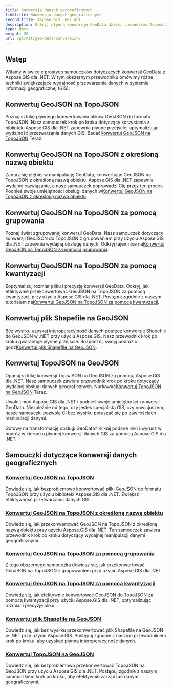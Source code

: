 ```yaml
---
title: Konwersja danych geograficznych
linktitle: Konwersja danych geograficznych
second_title: Aspose.GIS .NET API
description: Odkryj płynną konwersję GeoData dzięki samouczkom Aspose.GIS dla .NET. Dowiedz się, jak konwertować GeoJSON na TopoJSON, Shapefile na GeoJSON i nie tylko.
type: docs
weight: 20
url: /pl/net/geo-data-conversion/
---
```

## Wstęp

Witamy w świecie prostych samouczków dotyczących konwersji GeoData z Aspose.GIS dla .NET. W tym obszernym przewodniku omówimy różne techniki zwiększające wydajność przetwarzania danych w systemie informacji geograficznej (GIS).

## Konwertuj GeoJSON na TopoJSON
 Poznaj sztukę płynnego konwertowania plików GeoJSON do formatu TopoJSON. Nasz samouczek krok po kroku dotyczący korzystania z biblioteki Aspose.GIS dla .NET zapewnia płynne przejście, optymalizując wydajność przetwarzania danych GIS. Badać[Konwertuj GeoJSON na TopoJSON](./convert-geojson-to-topojson/) Teraz.

## Konwertuj GeoJSON na TopoJSON z określoną nazwą obiektu
 Zanurz się głębiej w manipulację GeoData, konwertując GeoJSON na TopoJSON z określoną nazwą obiektu. Aspose.GIS dla .NET zapewnia wydajne rozwiązanie, a nasz samouczek poprowadzi Cię przez ten proces. Podnieś swoje umiejętności obsługi danych w[Konwertuj GeoJSON na TopoJSON z określoną nazwą obiektu](./convert-geojson-to-topojson-with-specific-object-name/).

## Konwertuj GeoJSON na TopoJSON za pomocą grupowania
Poznaj świat zgrupowanej konwersji GeoData. Nasz samouczek dotyczący konwersji GeoJSON do TopoJSON z grupowaniem przy użyciu Aspose.GIS dla .NET zapewnia wydajną obsługę danych. Odkryj tajemnice na[Konwertuj GeoJSON na TopoJSON za pomocą grupowania](./convert-geojson-to-topojson-with-grouping/).

## Konwertuj GeoJSON na TopoJSON za pomocą kwantyzacji
 Zoptymalizuj rozmiar pliku i precyzję konwersji GeoData. Odkryj, jak efektywnie przekonwertować GeoJSON na TopoJSON za pomocą kwantyzacji przy użyciu Aspose.GIS dla .NET. Postępuj zgodnie z naszym tutorialem na[Konwertuj GeoJSON na TopoJSON za pomocą kwantyzacji](./convert-geojson-to-topojson-with-quantization/).

## Konwertuj plik Shapefile na GeoJSON
 Bez wysiłku uzyskaj interoperacyjność danych poprzez konwersję Shapefile do GeoJSON w .NET przy użyciu Aspose.GIS. Nasz przewodnik krok po kroku gwarantuje płynne przejście. Rozpocznij swoją podróż o godz[Konwertuj plik Shapefile na GeoJSON](./convert-shapefile-to-geojson/).

## Konwertuj TopoJSON na GeoJSON
 Opanuj sztukę konwersji TopoJSON na GeoJSON za pomocą Aspose.GIS dla .NET. Nasz samouczek zawiera przewodnik krok po kroku dotyczący wydajnej obsługi danych geograficznych. Nurkować[Konwertuj TopoJSON na GeoJSON](./convert-topojson-to-geojson/) Teraz.

Uwolnij moc Aspose.GIS dla .NET i podnieś swoje umiejętności konwersji GeoData. Niezależnie od tego, czy jesteś specjalistą GIS, czy nowicjuszem, nasze samouczki pozwolą Ci bez wysiłku poruszać się po zawiłościach manipulacji danymi.

Gotowy na transformację obsługi GeoData? Kliknij podane linki i wyrusz w podróż w kierunku płynnej konwersji danych GIS za pomocą Aspose.GIS dla .NET.
## Samouczki dotyczące konwersji danych geograficznych
### [Konwertuj GeoJSON na TopoJSON](./convert-geojson-to-topojson/)
Dowiedz się, jak bezproblemowo konwertować pliki GeoJSON do formatu TopoJSON przy użyciu biblioteki Aspose.GIS dla .NET. Zwiększ efektywność przetwarzania danych GIS.
### [Konwertuj GeoJSON na TopoJSON z określoną nazwą obiektu](./convert-geojson-to-topojson-with-specific-object-name/)
Dowiedz się, jak przekonwertować GeoJSON na TopoJSON z określoną nazwą obiektu przy użyciu Aspose.GIS dla .NET. Ten samouczek zawiera przewodnik krok po kroku dotyczący wydajnej manipulacji danymi geograficznymi.
### [Konwertuj GeoJSON na TopoJSON za pomocą grupowania](./convert-geojson-to-topojson-with-grouping/)
Z tego obszernego samouczka dowiesz się, jak przekonwertować GeoJSON na TopoJSON z grupowaniem przy użyciu Aspose.GIS dla .NET.
### [Konwertuj GeoJSON na TopoJSON za pomocą kwantyzacji](./convert-geojson-to-topojson-with-quantization/)
Dowiedz się, jak efektywnie konwertować GeoJSON do TopoJSON za pomocą kwantyzacji przy użyciu Aspose.GIS dla .NET, optymalizując rozmiar i precyzję pliku.
### [Konwertuj plik Shapefile na GeoJSON](./convert-shapefile-to-geojson/)
Dowiedz się, jak bez wysiłku przekonwertować plik Shapefile na GeoJSON w .NET przy użyciu Aspose.GIS. Postępuj zgodnie z naszym przewodnikiem krok po kroku, aby uzyskać płynną interoperacyjność danych.
### [Konwertuj TopoJSON na GeoJSON](./convert-topojson-to-geojson/)
Dowiedz się, jak bezproblemowo przekonwertować TopoJSON na GeoJSON przy użyciu Aspose.GIS dla .NET. Postępuj zgodnie z naszym samouczkiem krok po kroku, aby efektywnie zarządzać danymi geograficznymi.